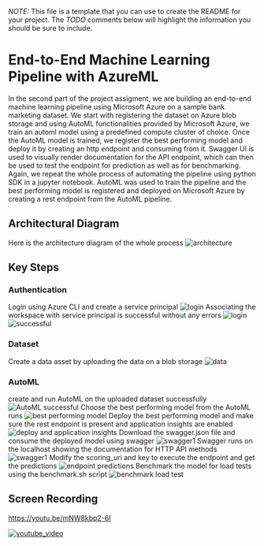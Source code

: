 *NOTE:* This file is a template that you can use to create the README for your project. The *TODO* comments below will highlight the information you should be sure to include.


# End-to-End Machine Learning Pipeline with AzureML 
In the second part of the project assigment, we are building an end-to-end machine learning pipeline using Microsoft Azure on a sample bank marketing dataset. 
We start with registering the dataset on Azure blob storage and using AutoML functionalities provided by Microsoft Azure, we train an automl model using a predefined compute cluster of choice. Once the AutoML model is trained, we register the best performing model and deploy it by creating an http endpoint and consuming from it. Swagger UI is used to visually render documentation for the API endpoint, which can then be used to test the endpoint for prediction as well as for benchmarking. 
Again, we repeat the whole process of automating the pipeline using python SDK in a jupyter notebook. AutoML was used to train the pipeline and the best performing model is registered and deployed on Microsoft Azure by creating a rest endpoint from the AutoML pipeline. 


## Architectural Diagram
Here is the architecture diagram of the whole process
![architecture](screenshots/azure_ml_pipeline.png)

## Key Steps
### Authentication
Login using Azure CLI and create a service principal
![login](screenshots/Screenshot%202022-10-12%20at%2014.13.52.png)
Associating the workspace with service principal is successful without any errors
![login](screenshots/Screenshot%202022-10-12%20at%2014.15.04.png)
![successful](screenshots/Screenshot%202022-10-12%20at%2016.57.34.png)
### Dataset
Create a data asset by uploading the data on a blob storage
![data](screenshots/Screenshot%202022-10-12%20at%2017.34.44.png)
### AutoML
create and run AutoML on the uploaded dataset successfully
![AutoML successful](screenshots/Screenshot%202022-10-13%20at%2011.03.21.png)
Choose the best performing model from the AutoML runs
![best performing model](screenshots/Screenshot%202022-10-13%20at%2011.03.48.png)
Deploy the best performing model and make sure the rest endpoint is present and application insights are enabled
![deploy and application insights](screenshots/Screenshot%202022-10-13%20at%2013.19.30.png)
Download the swagger.json file and consume the deployed model using swagger
![swagger1](screenshots/Screenshot%202022-10-13%20at%2013.20.09.png)
Swagger runs on the localhost showing the documentation for HTTP API methods 
![swagger1](screenshots/Screenshot%202022-10-13%20at%2013.38.33.png)
Modify the scoring_uri and key to execute the endpoint and get the predictions
![endpoint predictions](screenshots/Screenshot%202022-10-13%20at%2013.54.04.png)
Benchmark the model for load tests using the benchmark.sh script
![benchmark load test](screenshots/Screenshot%202022-10-13%20at%2013.56.55.png)
## Screen Recording
https://youtu.be/mNW8kbp2-6I

[![youtube_video](screenshots/azure_ml_pipeline.png)](https://youtu.be/mNW8kbp2-6I)